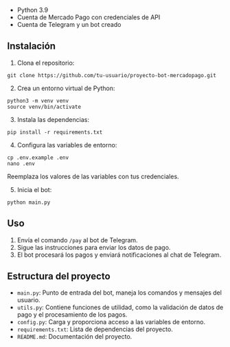 - Python 3.9
- Cuenta de Mercado Pago con credenciales de API
- Cuenta de Telegram y un bot creado

## Instalación

1. Clona el repositorio:
```
git clone https://github.com/tu-usuario/proyecto-bot-mercadopago.git
```

2. Crea un entorno virtual de Python:
```
python3 -m venv venv
source venv/bin/activate
```

3. Instala las dependencias:
```
pip install -r requirements.txt
```

4. Configura las variables de entorno:
```
cp .env.example .env
nano .env
```
Reemplaza los valores de las variables con tus credenciales.

5. Inicia el bot:
```
python main.py
```

## Uso

1. Envía el comando `/pay` al bot de Telegram.
2. Sigue las instrucciones para enviar los datos de pago.
3. El bot procesará los pagos y enviará notificaciones al chat de Telegram.

## Estructura del proyecto

- `main.py`: Punto de entrada del bot, maneja los comandos y mensajes del usuario.
- `utils.py`: Contiene funciones de utilidad, como la validación de datos de pago y el procesamiento de los pagos.
- `config.py`: Carga y proporciona acceso a las variables de entorno.
- `requirements.txt`: Lista de dependencias del proyecto.
- `README.md`: Documentación del proyecto.
